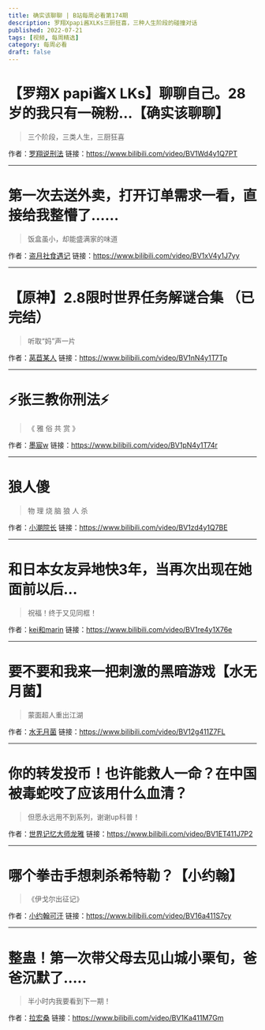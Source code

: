 ```yaml
---
title: 确实该聊聊 | B站每周必看第174期
description: 罗翔Xpapi酱XLKs三厨狂喜，三种人生阶段的碰撞对话
published: 2022-07-21
tags: [视频, 每周精选]
category: 每周必看
draft: false
---
```


# 【罗翔X papi酱X LKs】聊聊自己。28岁的我只有一碗粉…【确实该聊聊】
> 三个阶段，三类人生，三厨狂喜

作者：[罗翔说刑法](https://space.bilibili.com/517327498)
链接：https://www.bilibili.com/video/BV1Wd4y1Q7PT

---

# 第一次去送外卖，打开订单需求一看，直接给我整懵了……
> 饭盒虽小，却能盛满家的味道

作者：[盗月社食遇记](https://space.bilibili.com/99157282)
链接：https://www.bilibili.com/video/BV1xV4y1J7yy

---

# 【原神】2.8限时世界任务解谜合集 （已完结）
> 听取“妈”声一片

作者：[莴苣某人](https://space.bilibili.com/1773346)
链接：https://www.bilibili.com/video/BV1nN4y1T7Tp

---

# ⚡张三教你刑法⚡
> 《 雅  俗  共  赏 》

作者：[墨宸w](https://space.bilibili.com/35811260)
链接：https://www.bilibili.com/video/BV1pN4y1T74r

---

# 狼人傻
> 物 理 烧 脑 狼 人 杀

作者：[小潮院长](https://space.bilibili.com/5970160)
链接：https://www.bilibili.com/video/BV1zd4y1Q7BE

---

# 和日本女友异地快3年，当再次出现在她面前以后...
> 祝福！终于又见同框！

作者：[kei和marin](https://space.bilibili.com/16853896)
链接：https://www.bilibili.com/video/BV1re4y1X76e

---

# 要不要和我来一把刺激的黑暗游戏【水无月菌】
> 蒙面超人重出江湖

作者：[水无月菌](https://space.bilibili.com/1958342)
链接：https://www.bilibili.com/video/BV12g411Z7FL

---

# 你的转发投币！也许能救人一命？在中国被毒蛇咬了应该用什么血清？
> 但愿永远用不到系列，谢谢up科普！

作者：[世界记忆大师龙雅](https://space.bilibili.com/25126508)
链接：https://www.bilibili.com/video/BV1ET411J7P2

---

# 哪个拳击手想刺杀希特勒？【小约翰】
> 《伊戈尔出征记》

作者：[小约翰可汗](https://space.bilibili.com/23947287)
链接：https://www.bilibili.com/video/BV16a411S7cy

---

# 整蛊！第一次带父母去见山城小栗旬，爸爸沉默了.....
> 半小时内我要看到下一期！

作者：[拉宏桑](https://space.bilibili.com/11870568)
链接：https://www.bilibili.com/video/BV1Ka411M7Gm


